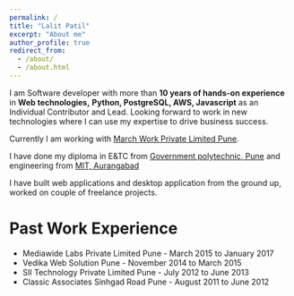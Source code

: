 ```yaml
---
permalink: /
title: "Lalit Patil"
excerpt: "About me"
author_profile: true
redirect_from: 
  - /about/
  - /about.html
---
```


I am Software developer with more than **10 years of hands-on experience** in **Web technologies,**
**Python, PostgreSQL, AWS, Javascript** as an Individual Contributor and Lead.
Looking forward to work in new technologies where I can use my expertise to drive business success.

Currently I am working with [March Work Private Limited Pune](https://www.marchtee.com).

I have done my diploma in E&TC from [Government polytechnic, Pune](https://gppune.ac.in/userindex.php)
and engineering from [MIT, Aurangabad](https://www.mit.asia/)

I have built web applications and desktop application from the ground up, worked on couple of freelance projects.



Past Work Experience
=============
 - Mediawide Labs Private Limited Pune - March 2015 to January 2017
 - Vedika Web Solution Pune - November 2014 to March 2015
 - SII Technology Private Limited Pune - July 2012 to June 2013
 - Classic Associates Sinhgad Road Pune - August 2011 to June 2012

